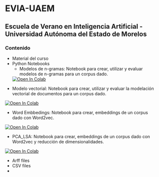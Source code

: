 # EVIA-UAEM
## Escuela de Verano en Inteligencia Artificial - Universidad Autónoma del Estado de Morelos
### Contenido
- Material del curso
- Python Notebooks
  * Modelos de n-gramas: Notebook para crear, utilizar y evaluar modelos de n-gramas para un corpus dado.
  <a target="_blank" href="https://colab.research.google.com/github/labsemco/EVIA-UAEM/blob/main/Modelos%20de%20Lenguaje/Notebooks/modelos_ngramas.ipynb">
  <img src="https://colab.research.google.com/assets/colab-badge.svg" alt="Open In Colab"/>
</a>

  * Modelo vectorial: Notebook para crear, utilizar y evaluar la modelación vectorial de documentos para un corpus dado.

  <a target="_blank" href="https://colab.research.google.com/github/labsemco/EVIA-UAEM/blob/main/Modelos%20Vectoriales/ModeloVectorial.ipynb">
  <img src="https://colab.research.google.com/assets/colab-badge.svg" alt="Open In Colab"/>
</a>

  * Word Embbedings: Notebook para crear, embeddings de un corpus dado con Word2vec.
  <a target="_blank" href="https://colab.research.google.com/github/labsemco/EVIA-UAEM/blob/main/Representaciones%20Incrustadas/PRACTICA%20PCA-W2V/Wiki_W2V_all.ipynb">
  <img src="https://colab.research.google.com/assets/colab-badge.svg" alt="Open In Colab"/>
</a>

  * PCA_LSA: Notebook para crear, embeddings de un corpus dado con Word2vec y reducción de dimensionalidades.
  <a target="_blank" href="https://colab.research.google.com/github/labsemco/EVIA-UAEM/blob/main/Representaciones%20Incrustadas/PRACTICA%20PCA-W2V/Wiki_PCA_LSA.ipynb">
  <img src="https://colab.research.google.com/assets/colab-badge.svg" alt="Open In Colab"/>
</a>

- Arff files
- CSV files
- 
